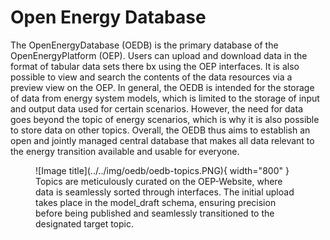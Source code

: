 # Open Energy Database

The OpenEnergyDatabase (OEDB) is the primary database of the OpenEnergyPlatform (OEP). Users can upload and download data in the format of tabular data sets there bx using the OEP interfaces. It is also possible to view and search the contents of the data resources via a preview view on the OEP. In general, the OEDB is intended for the storage of data from energy system models, which is limited to the storage of input and output data used for certain scenarios. However, the need for data goes beyond the topic of energy scenarios, which is why it is also possible to store data on other topics. Overall, the OEDB thus aims to establish an open and jointly managed central database that makes all data relevant to the energy transition available and usable for everyone.

<figure markdown>
  ![Image title](../../img/oedb/oedb-topics.PNG){ width="800" }
  <figcaption>
    Topics are meticulously curated on the OEP-Website, where data is seamlessly sorted through interfaces. The initial upload takes place in the model_draft schema, ensuring precision before being published and seamlessly transitioned to the designated target topic.
  </figcaption>
</figure>

